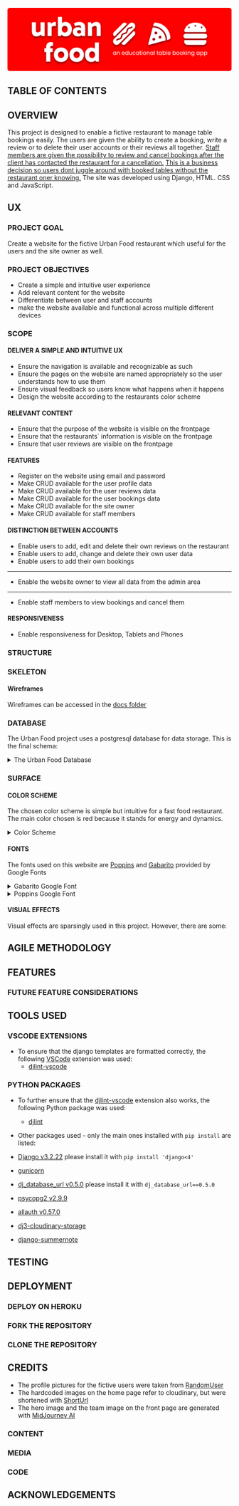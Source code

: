 ![urban-food-readme-header](docs/images/readme-images/urban-food-readme-header.png)

## TABLE OF CONTENTS

## OVERVIEW

This project is designed to enable a fictive restaurant to manage table bookings easily. The users are given the ability to create a booking, write a review or to delete their user accounts or their reviews all together. <u>Staff members are given the possibility to review and cancel bookings after the client has contacted the restaurant for a cancellation.</u> <u>This is a business decision so users dont juggle around with booked tables without the restaurant oner knowing.</u> The site was developed using Django, HTML. CSS and JavaScript.

## UX

### PROJECT GOAL

Create a website for the fictive Urban Food restaurant which useful for the users and the site owner as well.

### PROJECT OBJECTIVES

- Create a simple and intuitive user experience
- Add relevant content for the website
- Differentiate between user and staff accounts
- make the website available and functional across multiple different devices

### SCOPE

#### DELIVER A SIMPLE AND INTUITIVE UX

- Ensure the navigation is available and recognizable as such
- Ensure the pages on the website are named appropriately so the user understands how to use them
- Ensure visual feedback so users know what happens when it happens
- Design the website according to the restaurants color scheme

#### RELEVANT CONTENT

- Ensure that the purpose of the website is visible on the frontpage
- Ensure that the restaurants´ information is visible on the frontpage
- Ensure that user reviews are visible on the frontpage

#### FEATURES

- Register on the website using email and password
- Make CRUD available for the user profile data
- Make CRUD available for the user reviews data
- Make CRUD available for the user bookings data
- Make CRUD available for the site owner
- Make CRUD available for staff members

#### DISTINCTION BETWEEN ACCOUNTS

- Enable users to add, edit and delete their own reviews on the restaurant
- Enable users to add, change and delete their own user data
- Enable users to add their own bookings

------

- Enable the website owner to view all data from the admin area

------

- Enable staff members to view bookings and cancel them

#### RESPONSIVENESS

- Enable responsiveness for Desktop, Tablets and Phones

### STRUCTURE

### SKELETON

#### Wireframes

Wireframes can be accessed in the [docs folder](https://github.com/RebellionWebdesign/urban-food/tree/a952f5ba09719a2e3fe9fb40b3c961918578334b/docs)

### DATABASE
The Urban Food project uses a postgresql database for data storage. This is the final schema:

<details>
  <summary>The Urban Food Database</summary>
<img src="docs/ERD/urban-food-final-erd-1.png" ><br>
</details>

### SURFACE

#### COLOR SCHEME

The chosen color scheme is simple but intuitive for a fast food restaurant. The main color chosen is red because it stands for energy and dynamics.

<details>
  <summary>Color Scheme</summary>
<img src="docs/images/readme-images/color-scheme.png" ><br>
</details>

#### FONTS

The fonts used on this website are [Poppins](https://fonts.google.com/specimen/Poppins?query=poppins) and [Gabarito](https://fonts.google.com/specimen/Gabarito?query=gabarito) provided by Google Fonts

<details>
  <summary>Gabarito Google Font</summary>
<img src="docs/images/readme-images/gabarito-font.png" ><br>
</details>

<details>
  <summary>Poppins Google Font</summary>
<img src="docs/images/readme-images/poppins-font.png" ><br>
</details>


#### VISUAL EFFECTS

Visual effects are sparsingly used in this project. However, there are some:

## AGILE METHODOLOGY

## FEATURES

### FUTURE FEATURE CONSIDERATIONS

## TOOLS USED

### VSCODE EXTENSIONS

- To ensure that the django templates are formatted correctly, the following [VSCode](https://code.visualstudio.com/) extension was used:
    - [djlint-vscode](https://marketplace.visualstudio.com/items?itemName=monosans.djlint)

### PYTHON PACKAGES

- To further ensure that the [djlint-vscode](https://marketplace.visualstudio.com/items?itemName=monosans.djlint) extension also works, the following
  Python package was used: 
    - [djlint](https://pypi.org/project/djlint/)

- Other packages used - only the main ones installed with `pip install` are listed:
 - [Django v3.2.22](https://pypi.org/project/Django/) please install it with `pip install 'django<4'`
 - [gunicorn](https://pypi.org/project/gunicorn/)
 - [dj_database_url v0.5.0](https://pypi.org/project/dj-database-url/) please install it with `dj_database_url==0.5.0`
 - [psycopg2 v2.9.9](https://pypi.org/project/psycopg2/)
 - [allauth v0.57.0](https://pypi.org/project/django-allauth/)
 - [dj3-cloudinary-storage](https://pypi.org/project/dj3-cloudinary-storage/)
 - [django-summernote](https://pypi.org/project/django-summernote/)

## TESTING

## DEPLOYMENT

### DEPLOY ON HEROKU

### FORK THE REPOSITORY

### CLONE THE REPOSITORY

## CREDITS

- The profile pictures for the fictive users were taken from [RandomUser](https://randomuser.me/photos)
- The hardcoded images on the home page refer to cloudinary, but were shortened with [ShortUrl](https://www.shorturl.at/shortener.php)
- The hero image and the team image on the front page are generated with [MidJourney AI](https://www.midjourney.com/home)

### CONTENT

### MEDIA

### CODE

## ACKNOWLEDGEMENTS